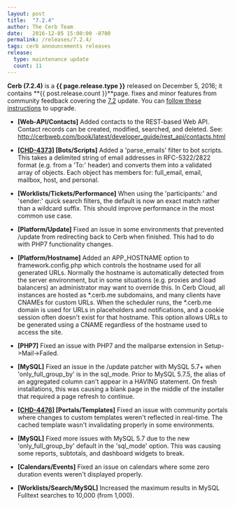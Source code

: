 ```yaml
---
layout: post
title:  "7.2.4"
author: The Cerb Team
date:   2016-12-05 15:00:00 -0700
permalink: /releases/7.2.4/
tags: cerb announcements releases
release:
  type: maintenance update
  count: 11
---
```


**Cerb (7.2.4)** is a **{{ page.release.type }}** released on December 5, 2016; it contains **{{ post.release.count }}**page. fixes and minor features from community feedback covering the [7.2](/releases/7.2/) update.  You can [follow these instructions](/docs/upgrading/) to upgrade.

* **[Web-API/Contacts]** Added contacts to the REST-based Web API. Contact records can be created, modified, searched, and deleted. See: http://cerbweb.com/book/latest/developer_guide/rest_api/contacts.html

* **[[CHD-4373]](https://wgmdev.atlassian.net/browse/CHD-4373) [Bots/Scripts]** Added a 'parse_emails' filter to bot scripts. This takes a delimited string of email addresses in RFC-5322/2822 format (e.g. from a 'To:' header) and converts them into a validated array of objects. Each object has members for: full_email, email, mailbox, host, and personal.

* **[Worklists/Tickets/Performance]** When using the 'participants:' and 'sender:' quick search filters, the default is now an exact match rather than a wildcard suffix. This should improve performance in the most common use case.

* **[Platform/Update]** Fixed an issue in some environments that prevented /update from redirecting back to Cerb when finished. This had to do with PHP7 functionality changes.

* **[Platform/Hostname]** Added an APP_HOSTNAME option to framework.config.php which controls the hostname used for all generated URLs. Normally the hostname is automatically detected from the server environment, but in some situations (e.g. proxies and load balancers) an administrator may want to override this. In Cerb Cloud, all instances are hosted as *.cerb.me subdomains, and many clients have CNAMEs for custom URLs.  When the scheduler runs, the *.cerb.me domain is used for URLs in placeholders and notifications, and a cookie session often doesn't exist for that hostname. This option allows URLs to be generated using a CNAME regardless of the hostname used to access the site.

* **[PHP7]** Fixed an issue with PHP7 and the mailparse extension in Setup->Mail->Failed.

* **[MySQL]** Fixed an issue in the /update patcher with MySQL 5.7+ when 'only_full_group_by' is in the sql_mode. Prior to MySQL 5.7.5, the alias of an aggregated column can't appear in a HAVING statement. On fresh installations, this was causing a blank page in the middle of the installer that required a page refresh to continue.

* **[[CHD-4476]](https://wgmdev.atlassian.net/browse/CHD-4476) [Portals/Templates]** Fixed an issue with community portals where changes to custom templates weren't reflected in real-time. The cached template wasn't invalidating properly in some environments.

* **[MySQL]** Fixed more issues with MySQL 5.7 due to the new 'only_full_group_by' default in the 'sql_mode' option. This was causing some reports, subtotals, and dashboard widgets to break.

* **[Calendars/Events]** Fixed an issue on calendars where some zero duration events weren't displayed properly.

* **[Worklists/Search/MySQL]** Increased the maximum results in MySQL Fulltext searches to 10,000 (from 1,000).

